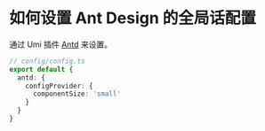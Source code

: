 # 如何设置 Ant Design 的全局话配置

通过 Umi 插件 [Antd](https://umijs.org/docs/max/antd) 来设置。

```ts
// config/config.ts
export default {
  antd: {
    configProvider: {
      componentSize: 'small'
    }
  }
}
```
